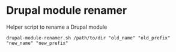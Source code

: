 # Drupal module renamer
Helper script to rename a Drupal module

    drupal-module-renamer.sh /path/to/dir "old_name" "old_prefix" "new_name" "new_prefix"
